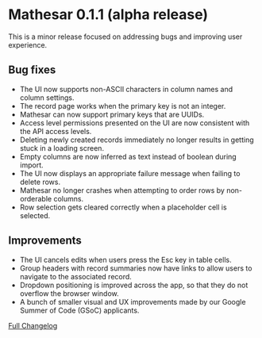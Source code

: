 # Mathesar 0.1.1 (alpha release)

This is a minor release focused on addressing bugs and improving user experience.

## Bug fixes

- The UI now supports non-ASCII characters in column names and column settings.
- The record page works when the primary key is not an integer.
- Mathesar can now support primary keys that are UUIDs.
- Access level permissions presented on the UI are now consistent with the API access levels.
- Deleting newly created records immediately no longer results in getting stuck in a loading screen.
- Empty columns are now inferred as text instead of boolean during import.
- The UI now displays an appropriate failure message when failing to delete rows.
- Mathesar no longer crashes when attempting to order rows by non-orderable columns.
- Row selection gets cleared correctly when a placeholder cell is selected.

## Improvements

- The UI cancels edits when users press the Esc key in table cells.
- Group headers with record summaries now have links to allow users to navigate to the associated record.
- Dropdown positioning is improved across the app, so that they do not overflow the browser window.
- A bunch of smaller visual and UX improvements made by our Google Summer of Code (GSoC) applicants.

[Full Changelog](https://github.com/centerofci/mathesar/compare/0.1.0...0.1.1)
